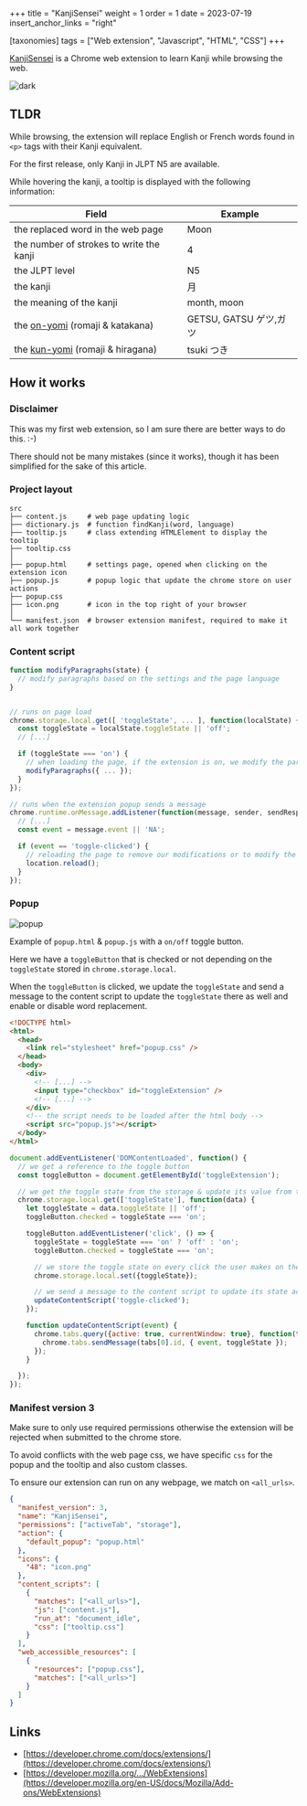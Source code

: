+++
title = "KanjiSensei"
weight = 1
order = 1
date = 2023-07-19
insert_anchor_links = "right"

[taxonomies]
tags = ["Web extension", "Javascript", "HTML", "CSS"]
+++

[KanjiSensei](https://chrome.google.com/webstore/detail/kanjisensei-learn-kanji-w/bnfleamolloogjkddoaocllogcokncfl) is a Chrome web extension to learn Kanji while browsing the web.

<!-- more -->

![dark](https://cluzeau.pro/images/2023-07-19-kanji-sensei/dark.png)

## TLDR

While browsing, the extension will replace English or French words found in `<p>` tags with their Kanji equivalent.

For the first release, only Kanji in JLPT N5 are available.

While hovering the kanji, a tooltip is displayed with the following information:

| Field | Example |
| --- | --- |
| the replaced word in the web page | Moon
| the number of strokes to write the kanji | 4 |
| the JLPT level | N5 |
| the kanji | 月 |
| the meaning of the kanji | month, moon |
| the [on-yomi](https://en.wikipedia.org/wiki/Kanji#On'yomi_(Sino-Japanese_reading)) (romaji & katakana) | GETSU, GATSU ゲツ,ガツ|
| the [kun-yomi](https://en.wikipedia.org/wiki/Kanji#Kun'yomi_(native_reading)) (romaji & hiragana) | tsuki つき |

## How it works

### Disclaimer

This was my first web extension, so I am sure there are better ways to do this. :-)

There should not be many mistakes (since it works), though it has been simplified for the sake of this article.

### Project layout

```
src
├── content.js     # web page updating logic
├── dictionary.js  # function findKanji(word, language)
├── tooltip.js     # class extending HTMLElement to display the tooltip
├── tooltip.css
│
├── popup.html     # settings page, opened when clicking on the extension icon
├── popup.js       # popup logic that update the chrome store on user actions
├── popup.css
├── icon.png       # icon in the top right of your browser
│
└── manifest.json  # browser extension manifest, required to make it all work together
```

### Content script

```js
function modifyParagraphs(state) {
  // modify paragraphs based on the settings and the page language
}


// runs on page load
chrome.storage.local.get([ 'toggleState', ... ], function(localState) {
  const toggleState = localState.toggleState || 'off';
  // [...]

  if (toggleState === 'on') {
    // when loading the page, if the extension is on, we modify the paragraphs
    modifyParagraphs({ ... });
  }
});

// runs when the extension popup sends a message
chrome.runtime.onMessage.addListener(function(message, sender, sendResponse) {
  // [...]
  const event = message.event || 'NA';

  if (event == 'toggle-clicked') {
    // reloading the page to remove our modifications or to modify the page
    location.reload();
  }
});
```

### Popup

![popup](https://cluzeau.pro/images/2023-07-19-kanji-sensei/popup.png)


Example of `popup.html` & `popup.js` with a `on/off` toggle button.

Here we have a `toggleButton` that is checked or not depending on the `toggleState` stored in `chrome.storage.local`.

When the `toggleButton` is clicked, we update the `toggleState` and send a message to the content script to update the `toggleState` there as well and enable or disable word replacement.

```html
<!DOCTYPE html>
<html>
  <head>
    <link rel="stylesheet" href="popup.css" />
  </head>
  <body>
    <div>
      <!-- [...] -->
      <input type="checkbox" id="toggleExtension" />
      <!-- [...] -->
    </div>
    <!-- the script needs to be loaded after the html body -->
    <script src="popup.js"></script>
  </body>
</html>
```

```js
document.addEventListener('DOMContentLoaded', function() {
  // we get a reference to the toggle button  
  const toggleButton = document.getElementById('toggleExtension');

  // we get the toggle state from the storage & update its value from the user interaction
  chrome.storage.local.get(['toggleState'], function(data) {
    let toggleState = data.toggleState || 'off';
    toggleButton.checked = toggleState === 'on';

    toggleButton.addEventListener('click', () => {
      toggleState = toggleState === 'on' ? 'off' : 'on';
      toggleButton.checked = toggleState === 'on';

      // we store the toggle state on every click the user makes on the toggle
      chrome.storage.local.set({toggleState});

      // we send a message to the content script to update its state accordingly and update the page
      updateContentScript('toggle-clicked');
    });

    function updateContentScript(event) {
      chrome.tabs.query({active: true, currentWindow: true}, function(tabs) {
        chrome.tabs.sendMessage(tabs[0].id, { event, toggleState });
      });
    }

  });
});
```

### Manifest version 3

Make sure to only use required permissions otherwise the extension will be rejected when submitted to the chrome store.

To avoid conflicts with the web page css, we have specific `css` for the popup and the tooltip and also custom classes.

To ensure our extension can run on any webpage, we match on `<all_urls>`.

```json
{
  "manifest_version": 3,
  "name": "KanjiSensei",
  "permissions": ["activeTab", "storage"],
  "action": {
    "default_popup": "popup.html"
  },
  "icons": {
    "48": "icon.png"
  },
  "content_scripts": [
    {
      "matches": ["<all_urls>"],
      "js": ["content.js"],
      "run_at": "document_idle",
      "css": ["tooltip.css"]
    }
  ],
  "web_accessible_resources": [
    {
      "resources": ["popup.css"],
      "matches": ["<all_urls>"]
    }
  ]
}
```

## Links

- [https://developer.chrome.com/docs/extensions/](https://developer.chrome.com/docs/extensions/)
- [https://developer.mozilla.org/.../WebExtensions](https://developer.mozilla.org/en-US/docs/Mozilla/Add-ons/WebExtensions)
